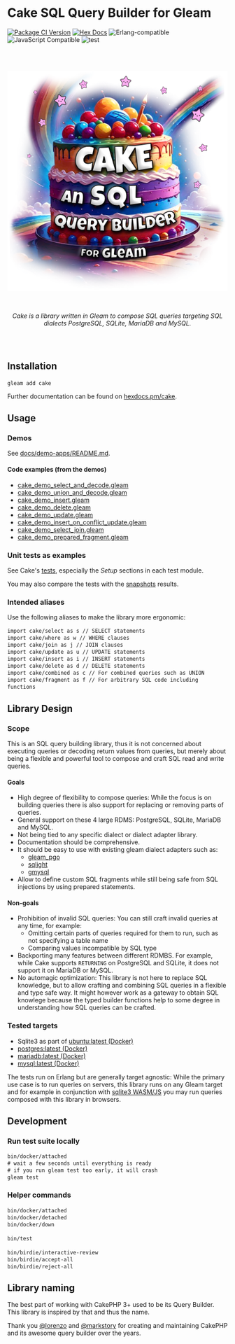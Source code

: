 # Cake SQL Query Builder for Gleam

[![Package
<a href="https://github.com/inoas/gleam-cake/releases"><img src="https://img.shields.io/github/release/inoas/gleam-cake" alt="GitHub release"></a>
<a href="https://discord.gg/Fm8Pwmy"><img src="https://img.shields.io/discord/768594524158427167?color=blue" alt="Discord chat"></a>
![CI](https://github.com/inoas/gleam-cake/workflows/test/badge.svg?branch=main)
Version](https://img.shields.io/hexpm/v/cake)](https://hex.pm/packages/cake)
[![Hex Docs](https://img.shields.io/badge/hex-docs-ffaff3)](https://hexdocs.pm/cake/)
![Erlang-compatible](https://img.shields.io/badge/target-erlang-b83998)
![JavaScript Compatible](https://img.shields.io/badge/target-javascript-f3e155)
![test](https://github.com/inoas/gleam-cake/actions/workflows/test.yml/badge.svg?branch=main&event=push)

<br>
<br>

<p align="center">
  <img src="https://raw.githubusercontent.com/inoas/gleam-cake/main/cake-logo.png" alt="Cake Logo" style="max-height: 33vh; width: auto; height: auto" width="480" height="480"/>
</p>

<br>

<p align="center">
  <i>Cake is a library written in Gleam to compose SQL queries targeting SQL dialects PostgreSQL, SQLite, MariaDB and MySQL.</i>
</p>

<br>
<br>

## Installation

```shell
gleam add cake
```

Further documentation can be found on [hexdocs.pm/cake](https://hexdocs.pm/cake).

## Usage

### Demos

See [docs/demo-apps/README.md](https://github.com/inoas/gleam-cake/blob/main/docs/demo-apps/README.md#available-demos).

#### Code examples (from the demos)

- [cake\_demo\_select\_and\_decode.gleam](https://github.com/inoas/gleam-cake/blob/main/docs/demo-apps/demos/01_select_and_decode/src/cake_demo_select_and_decode.gleam)
- [cake\_demo\_union\_and\_decode.gleam](https://github.com/inoas/gleam-cake/blob/main/docs/demo-apps/demos/02_union_and_decode/src/cake_demo_union_and_decode.gleam)
- [cake\_demo\_insert.gleam](https://github.com/inoas/gleam-cake/blob/main/docs/demo-apps/demos/03_insert/src/cake_demo_insert.gleam)
- [cake\_demo\_delete.gleam](https://github.com/inoas/gleam-cake/blob/main/docs/demo-apps/demos/04_delete/src/cake_demo_delete.gleam)
- [cake\_demo\_update.gleam](https://github.com/inoas/gleam-cake/blob/main/docs/demo-apps/demos/05_update/src/cake_demo_update.gleam)
- [cake\_demo\_insert\_on\_conflict\_update.gleam](https://github.com/inoas/gleam-cake/blob/main/docs/demo-apps/demos/06_insert_on_conflict_update/src/cake_demo_insert_on_conflict_update.gleam)
- [cake\_demo\_select\_join.gleam](https://github.com/inoas/gleam-cake/blob/main/docs/demo-apps/demos/07_select_join/src/cake_demo_select_join.gleam)
- [cake\_demo\_prepared\_fragment.gleam](https://github.com/inoas/gleam-cake/blob/main/docs/demo-apps/demos/08_prepared_fragment/src/cake_demo_prepared_fragment.gleam)
<!--
- transactions -- TODO v2
- create view -- TODO v3
-->

### Unit tests as examples

See Cake's [tests](https://github.com/inoas/gleam-cake/tree/main/test/cake_test), especially the _Setup_ sections in each test module.

You may also compare the tests with the [snapshots](https://github.com/inoas/gleam-cake/tree/main/birdie_snapshots) results.

### Intended aliases

Use the following aliases to make the library more ergonomic:

```gleam
import cake/select as s // SELECT statements
import cake/where as w // WHERE clauses
import cake/join as j // JOIN clauses
import cake/update as u // UPDATE statements
import cake/insert as i // INSERT statements
import cake/delete as d // DELETE statements
import cake/combined as c // For combined queries such as UNION
import cake/fragment as f // For arbitrary SQL code including functions
```

## Library Design

### Scope

This is an SQL query building library, thus it is not concerned about executing queries or decoding return values from queries, but merely about being a flexible and powerful tool to compose and craft SQL read and write queries.

#### Goals

- High degree of flexibility to compose queries:
  While the focus is on building queries there is also support for replacing
  or removing parts of queries.
- General support on these 4 large RDMS: PostgreSQL, SQLite, MariaDB and MySQL.
- Not being tied to any specific dialect or dialect adapter library.
- Documentation should be comprehensive.
- It should be easy to use with existing gleam dialect adapters such as:
  - [gleam_pgo](https://hex.pm/packages/gleam_pgo)
  - [sqlight](https://hex.pm/packages/sqlight)
  - [gmysql](https://hex.pm/packages/gmysql)
- Allow to define custom SQL fragments while still being safe
  from SQL injections by using prepared statements.

#### Non-goals

- Prohibition of invalid SQL queries: You can still craft invalid queries at
  any time, for example:
  - Omitting certain parts of queries required for them to run, such as
    not specifying a table name
  - Comparing values incompatible by SQL type
- Backporting many features between different RDMBS. For example, while Cake
  supports `RETURNING` on PostgreSQL and SQLite, it does not support it on
  MariaDB or MySQL.
- No automagic optimization: This library is not here to replace SQL knowledge,
  but to allow crafting and combining SQL queries in a flexible and type safe
  way. It might however work as a gateway to obtain SQL knowlege because
  the typed builder functions help to some degree in understanding how SQL
  queries can be crafted.

### Tested targets

- Sqlite3 as part of [ubuntu:latest (Docker)](https://hub.docker.com/_/ubuntu)
- [postgres:latest (Docker)](https://hub.docker.com/_/postgres)
- [mariadb:latest (Docker)](https://hub.docker.com/_/mariadb)
- [mysql:latest (Docker)](https://hub.docker.com/_/mysql)

The tests run on Erlang but are generally target agnostic:
While the primary use case is to run queries on servers, this library runs on any Gleam target and for example in conjunction with [sqlite3 WASM/JS](https://sqlite.org/wasm) you may run queries composed with this library in browsers.

## Development

### Run test suite locally

```shell
bin/docker/attached
# wait a few seconds until everything is ready
# if you run gleam test too early, it will crash
gleam test
```

### Helper commands

```shell
bin/docker/attached
bin/docker/detached
bin/docker/down

bin/test

bin/birdie/interactive-review
bin/birdie/accept-all
bin/birdie/reject-all
```

## Library naming

The best part of working with CakePHP 3+ used to be its Query Builder. This library is inspired by that and thus the name.

Thank you [@lorenzo](https://github.com/lorenzo) and [@markstory](https://github.com/markstory) for creating and maintaining CakePHP and its awesome query builder over the years.
